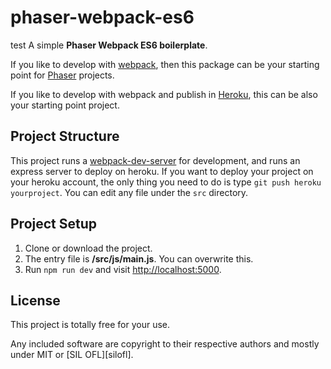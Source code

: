 # phaser-webpack-es6

test
A simple **Phaser Webpack ES6 boilerplate**.

If you like to develop with [webpack][webpacksite], then this package can be your starting point for [Phaser][phasersite] projects.

If you like to develop with webpack and publish in [Heroku][herokusite], this can be also your starting point project.

## Project Structure

This project runs a [webpack-dev-server][webpackdevserversite] for development, and runs an express server to deploy on heroku. If you want to deploy your project on your heroku account, the only thing you need to do is type `git push heroku yourproject`. You can edit any file under the `src` directory.

## Project Setup

1. Clone or download the project.
2. The entry file is **/src/js/main.js**. You can overwrite this.
3. Run `npm run dev` and visit [http://localhost:5000](http://localhost:5000).

[webpacksite]: https://webpack.github.io/
[phasersite]: https://phaser.io/
[herokusite]: https://www.heroku.com/
[webpackdevserversite]: https://webpack.github.io/docs/webpack-dev-server.html

## License

This project is totally free for your use.

Any included software are copyright to their respective authors and mostly under MIT or [SIL OFL][silofl].
